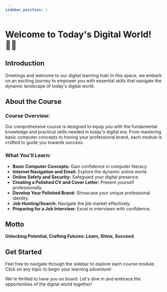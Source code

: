 ```yaml
---
sidebar_position: 1
---
```


# Welcome to Today's Digital World! 👋🏾

## Introduction

Greetings and welcome to our digital learning hub! In this space, we embark on an exciting journey to empower you with essential skills that navigate the dynamic landscape of today's digital world.

## About the Course

### **Course Overview:**

Our comprehensive course is designed to equip you with the fundamental knowledge and practical skills needed in today's digital era. From mastering basic computer concepts to honing your professional brand, each module is crafted to guide you towards success.

### **What You'll Learn:**

- **Basic Computer Concepts:** Gain confidence in computer literacy.
- **Internet Navigation and Email:** Explore the dynamic online world.
- **Online Safety and Security:** Safeguard your digital presence.
- **Creating a Polished CV and Cover Letter:** Present yourself professionally.
- **Develop Your Polished Brand:** Showcase your unique professional identity.
- **Job Hunting/Search:** Navigate the job market effectively.
- **Preparing for a Job Interview:** Excel in interviews with confidence.

## Motto

**Unlocking Potential, Crafting Futures: Learn, Shine, Succeed.**

## Get Started

Feel free to navigate through the sidebar to explore each course module. Click on any topic to begin your learning adventure!

We're thrilled to have you on board. Let's dive in and embrace the opportunities of the digital world together!

